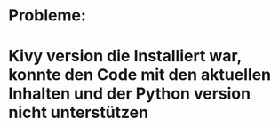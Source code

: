 # Probleme:
  # Kivy version die Installiert war, konnte den Code mit den aktuellen Inhalten und der Python version nicht unterstützen
